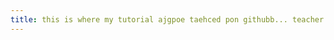 ```yaml
---
title: this is where my tutorial ajgpoe taehced pon githubb... teacher if you're reading this I'm so sorry 
---
```



